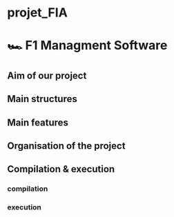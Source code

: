 # projet_FIA

# 🏎️ F1 Managment Software 

## Aim of our project 

## Main structures 

## Main features

## Organisation of the project 

## Compilation & execution 

### compilation 

### execution 
